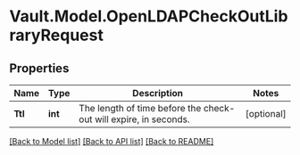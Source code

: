 # Vault.Model.OpenLDAPCheckOutLibraryRequest

## Properties

Name | Type | Description | Notes
------------ | ------------- | ------------- | -------------
**Ttl** | **int** | The length of time before the check-out will expire, in seconds. | [optional] 


[[Back to Model list]](../README.md#documentation-for-models) [[Back to API list]](../README.md#documentation-for-api-endpoints) [[Back to README]](../README.md)

